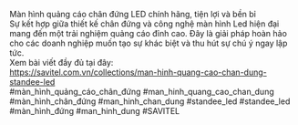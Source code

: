 Màn hình quảng cáo chân đứng LED chính hãng, tiện lợi và bền bỉ <br>
Sự kết hợp giữa thiết kế chân đứng và công nghệ màn hình Led hiện đại mang đến một trải nghiệm quảng cáo đỉnh cao. Đây là giải pháp hoàn hảo cho các doanh nghiệp muốn tạo sự khác biệt và thu hút sự chú ý ngay lập tức. <br> Xem bài viết đầy đủ tại đây: <br>
https://savitel.com.vn/collections/man-hinh-quang-cao-chan-dung-standee-led <br>
#màn_hình_quảng_cáo_chân_đứng #man_hinh_quang_cao_chan_dung #màn_hình_chân_đứng #man_hinh_chan_dung #standee_led #standee_led #màn_hình_đứng #man_hinh_dung #SAVITEL
